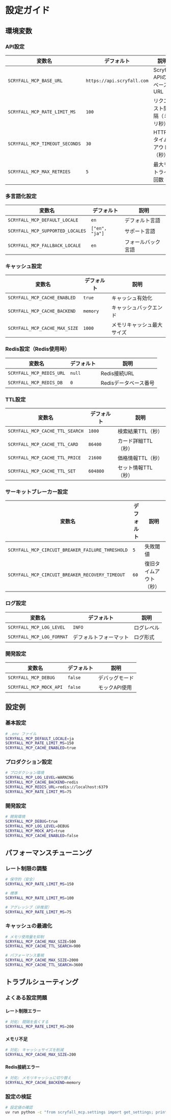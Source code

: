 # 設定ガイド

## 環境変数

### API設定

| 変数名 | デフォルト | 説明 |
|--------|-----------|------|
| `SCRYFALL_MCP_BASE_URL` | `https://api.scryfall.com` | Scryfall APIのベースURL |
| `SCRYFALL_MCP_RATE_LIMIT_MS` | `100` | リクエスト間隔（ミリ秒） |
| `SCRYFALL_MCP_TIMEOUT_SECONDS` | `30` | HTTPタイムアウト（秒） |
| `SCRYFALL_MCP_MAX_RETRIES` | `5` | 最大リトライ回数 |

### 多言語化設定

| 変数名 | デフォルト | 説明 |
|--------|-----------|------|
| `SCRYFALL_MCP_DEFAULT_LOCALE` | `en` | デフォルト言語 |
| `SCRYFALL_MCP_SUPPORTED_LOCALES` | `["en", "ja"]` | サポート言語 |
| `SCRYFALL_MCP_FALLBACK_LOCALE` | `en` | フォールバック言語 |

### キャッシュ設定

| 変数名 | デフォルト | 説明 |
|--------|-----------|------|
| `SCRYFALL_MCP_CACHE_ENABLED` | `true` | キャッシュ有効化 |
| `SCRYFALL_MCP_CACHE_BACKEND` | `memory` | キャッシュバックエンド |
| `SCRYFALL_MCP_CACHE_MAX_SIZE` | `1000` | メモリキャッシュ最大サイズ |

### Redis設定（Redis使用時）

| 変数名 | デフォルト | 説明 |
|--------|-----------|------|
| `SCRYFALL_MCP_REDIS_URL` | `null` | Redis接続URL |
| `SCRYFALL_MCP_REDIS_DB` | `0` | Redisデータベース番号 |

### TTL設定

| 変数名 | デフォルト | 説明 |
|--------|-----------|------|
| `SCRYFALL_MCP_CACHE_TTL_SEARCH` | `1800` | 検索結果TTL（秒） |
| `SCRYFALL_MCP_CACHE_TTL_CARD` | `86400` | カード詳細TTL（秒） |
| `SCRYFALL_MCP_CACHE_TTL_PRICE` | `21600` | 価格情報TTL（秒） |
| `SCRYFALL_MCP_CACHE_TTL_SET` | `604800` | セット情報TTL（秒） |

### サーキットブレーカー設定

| 変数名 | デフォルト | 説明 |
|--------|-----------|------|
| `SCRYFALL_MCP_CIRCUIT_BREAKER_FAILURE_THRESHOLD` | `5` | 失敗閾値 |
| `SCRYFALL_MCP_CIRCUIT_BREAKER_RECOVERY_TIMEOUT` | `60` | 復旧タイムアウト（秒） |

### ログ設定

| 変数名 | デフォルト | 説明 |
|--------|-----------|------|
| `SCRYFALL_MCP_LOG_LEVEL` | `INFO` | ログレベル |
| `SCRYFALL_MCP_LOG_FORMAT` | デフォルトフォーマット | ログ形式 |

### 開発設定

| 変数名 | デフォルト | 説明 |
|--------|-----------|------|
| `SCRYFALL_MCP_DEBUG` | `false` | デバッグモード |
| `SCRYFALL_MCP_MOCK_API` | `false` | モックAPI使用 |

## 設定例

### 基本設定

```bash
# .env ファイル
SCRYFALL_MCP_DEFAULT_LOCALE=ja
SCRYFALL_MCP_RATE_LIMIT_MS=150
SCRYFALL_MCP_CACHE_ENABLED=true
```

### プロダクション設定

```bash
# プロダクション環境
SCRYFALL_MCP_LOG_LEVEL=WARNING
SCRYFALL_MCP_CACHE_BACKEND=redis
SCRYFALL_MCP_REDIS_URL=redis://localhost:6379
SCRYFALL_MCP_RATE_LIMIT_MS=75
```

### 開発設定

```bash
# 開発環境
SCRYFALL_MCP_DEBUG=true
SCRYFALL_MCP_LOG_LEVEL=DEBUG
SCRYFALL_MCP_MOCK_API=true
SCRYFALL_MCP_CACHE_ENABLED=false
```

## パフォーマンスチューニング

### レート制限の調整

```bash
# 保守的（安全）
SCRYFALL_MCP_RATE_LIMIT_MS=150

# 標準
SCRYFALL_MCP_RATE_LIMIT_MS=100

# アグレッシブ（非推奨）
SCRYFALL_MCP_RATE_LIMIT_MS=75
```

### キャッシュの最適化

```bash
# メモリ使用量を抑制
SCRYFALL_MCP_CACHE_MAX_SIZE=500
SCRYFALL_MCP_CACHE_TTL_SEARCH=900

# パフォーマンス重視
SCRYFALL_MCP_CACHE_MAX_SIZE=2000
SCRYFALL_MCP_CACHE_TTL_SEARCH=3600
```

## トラブルシューティング

### よくある設定問題

#### レート制限エラー

```bash
# 対処: 間隔を長くする
SCRYFALL_MCP_RATE_LIMIT_MS=200
```

#### メモリ不足

```bash
# 対処: キャッシュサイズを削減
SCRYFALL_MCP_CACHE_MAX_SIZE=200
```

#### Redis接続エラー

```bash
# 対処: メモリキャッシュに切り替え
SCRYFALL_MCP_CACHE_BACKEND=memory
```

### 設定の検証

```bash
# 設定値の確認
uv run python -c "from scryfall_mcp.settings import get_settings; print(get_settings())"
```